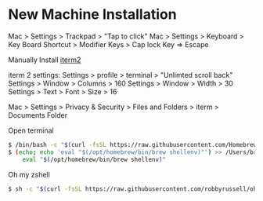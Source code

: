 # New Machine Installation

Mac > Settings > Trackpad > "Tap to click"
Mac > Settings > Keyboard > Key Board Shortcut > Modifier Keys > Cap lock Key => Escape

Manually Install [iterm2](https://iterm2.com/)

iterm 2 settings:
Settings > profile > terminal > "Unlimted scroll back"
Settings > Window > Columns > 160
Settings > Window > Width > 30
Settings > Text > Font > Size > 16

Mac > Settings > Privacy & Security > Files and Folders > iterm > Documents Folder



Open terminal
```bash
$ /bin/bash -c "$(curl -fsSL https://raw.githubusercontent.com/Homebrew/install/HEAD/install.sh)"
$ (echo; echo 'eval "$(/opt/homebrew/bin/brew shellenv)"') >> /Users/bryantran/.zprofile
    eval "$(/opt/homebrew/bin/brew shellenv)"
```

Oh my zshell
```bash
$ sh -c "$(curl -fsSL https://raw.githubusercontent.com/robbyrussell/oh-my-zsh/master/tools/install.sh)"
```

